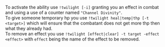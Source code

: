 To activate the ability use `!twilight [-i]` granting you an effect in combat and using a use of a counter named `"Channel Divinity"`.  
To give someone temporary hp you use `!twilight heal|temp|thp [-t <target>]` which will ensure that the combatant does not get more thp then what they already had.  
	To remove an effect you use `!twilight [effect|clear] -t target -effect <effect>` with `effect` being the name of the effect to be removed.